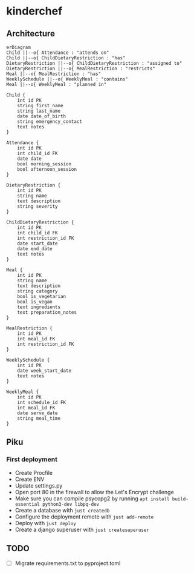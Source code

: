 # kinderchef

## Architecture

```mermaid
erDiagram
Child ||--o{ Attendance : "attends on"
Child ||--o{ ChildDietaryRestriction : "has"
DietaryRestriction ||--o{ ChildDietaryRestriction : "assigned to"
DietaryRestriction ||--o{ MealRestriction : "restricts"
Meal ||--o{ MealRestriction : "has"
WeeklySchedule ||--o{ WeeklyMeal : "contains"
Meal ||--o{ WeeklyMeal : "planned in"

Child {
    int id PK
    string first_name
    string last_name
    date date_of_birth
    string emergency_contact
    text notes
}

Attendance {
    int id PK
    int child_id FK
    date date
    bool morning_session
    bool afternoon_session
}

DietaryRestriction {
    int id PK
    string name
    text description
    string severity
}

ChildDietaryRestriction {
    int id PK
    int child_id FK
    int restriction_id FK
    date start_date
    date end_date
    text notes
}

Meal {
    int id PK
    string name
    text description
    string category
    bool is_vegetarian
    bool is_vegan
    text ingredients
    text preparation_notes
}

MealRestriction {
    int id PK
    int meal_id FK
    int restriction_id FK
}

WeeklySchedule {
    int id PK
    date week_start_date
    text notes
}

WeeklyMeal {
    int id PK
    int schedule_id FK
    int meal_id FK
    date serve_date
    string meal_time
}
```

## Piku

### First deployment

- Create Procfile
- Create ENV
- Update settings.py
- Open port 80 in the firewall to allow the Let's Encrypt challenge
- Make sure you can compile psycopg2 by running `apt install build-essential python3-dev libpq-dev`
- Create a database with `just createdb`
- Configure the deployment remote with `just add-remote`
- Deploy with `just deploy`
- Create a django superuser with `just createsuperuser`

## TODO

- [ ] Migrate requirements.txt to pyproject.toml
